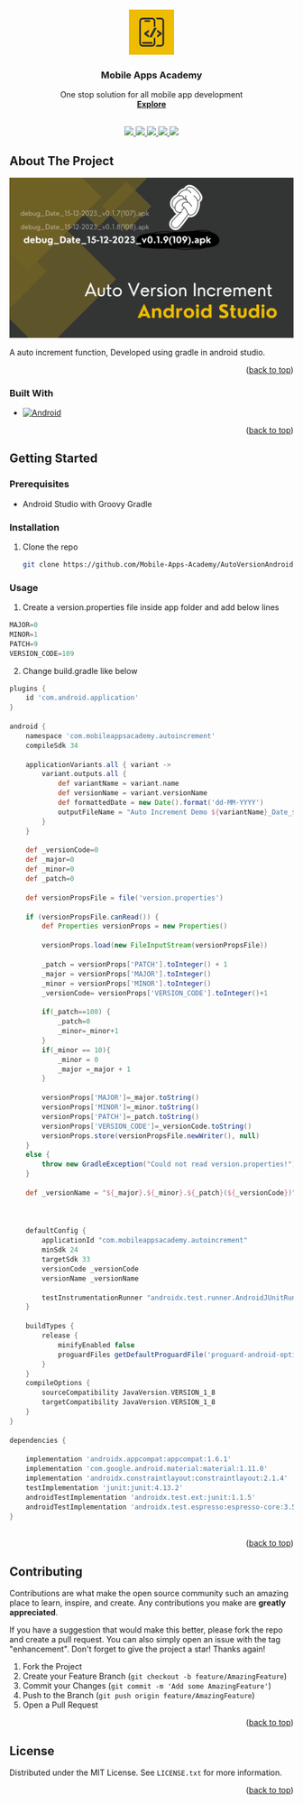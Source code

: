 
<a name="readme-top"></a>


<!-- PROJECT SHIELDS -->
<!--
*** I'm using markdown "reference style" links for readability.
*** Reference links are enclosed in brackets [ ] instead of parentheses ( ).
*** See the bottom of this document for the declaration of the reference variables
*** for contributors-url, forks-url, etc. This is an optional, concise syntax you may use.
*** https://www.markdownguide.org/basic-syntax/#reference-style-links
-->



<!-- PROJECT LOGO -->
<br />
<div align="center">
  <a href="https://www.youtube.com/@MobileAppsAcademy">
    <img src="images/logo.png" alt="Logo" width="80" height="80">
  </a>


  <h3 align="center">Mobile Apps Academy</h3>

  <p align="center">
    One stop solution for all mobile app development
    <br />
    <a href="https://www.youtube.com/@MobileAppsAcademy"><strong>Explore</strong></a>
    <br />
    <br />
  </p>
</div>

<p align="center">
  <a href="https://www.youtube.com/@MobileAppsAcademy">
    <img src="https://img.shields.io/badge/youtube-696969.svg?style=for-the-badge&logo=youtube&colorB=555">
  </a>

  <a href="https://github.com/Mobile-Apps-Academy/MobileAppsAcademyLicense/blob/main/LICENSE.txt">
    <img src="https://img.shields.io/github/license/othneildrew/Best-README-Template.svg?style=for-the-badge">
  </a>

  <a href="https://medium.com/@mobileappsacademy">
    <img src="https://img.shields.io/badge/medium-696969?style=for-the-badge&logo=medium&logoColor=white">
  </a>

  <a href="https://www.linkedin.com/company/mobile-apps-academy">
    <img src="https://img.shields.io/badge/linkedin-696969?style=for-the-badge&logo=linkedin&logoColor=white">
  </a>

  <a href="https://twitter.com/MobileAppsAcdmy">
    <img src="https://img.shields.io/badge/twitter-696969?style=for-the-badge&logo=twitter&logoColor=white">
  </a>
  
</p>

<!-- ABOUT THE PROJECT -->
## About The Project

[![Product Name Screen Shot][product-screenshot]](https://www.youtube.com/@MobileAppsAcademy?sub_confirmation=1)

A auto increment function, Developed using gradle in android studio.

<p align="right">(<a href="#readme-top">back to top</a>)</p>


### Built With

* [![Android][Android]][Android-url]

<p align="right">(<a href="#readme-top">back to top</a>)</p>


<!-- GETTING STARTED -->
## Getting Started


### Prerequisites

* Android Studio with Groovy Gradle

### Installation

1. Clone the repo
   ```sh
   git clone https://github.com/Mobile-Apps-Academy/AutoVersionAndroid.git
   ```
### Usage

1. Create a version.properties file inside app folder and add below lines

```gradle
MAJOR=0
MINOR=1
PATCH=9
VERSION_CODE=109
```

2. Change build.gradle like below

```gradle
plugins {
    id 'com.android.application'
}

android {
    namespace 'com.mobileappsacademy.autoincrement'
    compileSdk 34

    applicationVariants.all { variant ->
        variant.outputs.all {
            def variantName = variant.name
            def versionName = variant.versionName
            def formattedDate = new Date().format('dd-MM-YYYY')
            outputFileName = "Auto Increment Demo ${variantName}_Date_${formattedDate}_v${versionName}.apk"
        }
    }

    def _versionCode=0
    def _major=0
    def _minor=0
    def _patch=0

    def versionPropsFile = file('version.properties')

    if (versionPropsFile.canRead()) {
        def Properties versionProps = new Properties()

        versionProps.load(new FileInputStream(versionPropsFile))

        _patch = versionProps['PATCH'].toInteger() + 1
        _major = versionProps['MAJOR'].toInteger()
        _minor = versionProps['MINOR'].toInteger()
        _versionCode= versionProps['VERSION_CODE'].toInteger()+1

        if(_patch==100) {
            _patch=0
            _minor=_minor+1
        }
        if(_minor == 10){
            _minor = 0
            _major =_major + 1
        }

        versionProps['MAJOR']=_major.toString()
        versionProps['MINOR']=_minor.toString()
        versionProps['PATCH']=_patch.toString()
        versionProps['VERSION_CODE']=_versionCode.toString()
        versionProps.store(versionPropsFile.newWriter(), null)
    }
    else {
        throw new GradleException("Could not read version.properties!")
    }

    def _versionName = "${_major}.${_minor}.${_patch}(${_versionCode})"



    defaultConfig {
        applicationId "com.mobileappsacademy.autoincrement"
        minSdk 24
        targetSdk 33
        versionCode _versionCode
        versionName _versionName

        testInstrumentationRunner "androidx.test.runner.AndroidJUnitRunner"
    }

    buildTypes {
        release {
            minifyEnabled false
            proguardFiles getDefaultProguardFile('proguard-android-optimize.txt'), 'proguard-rules.pro'
        }
    }
    compileOptions {
        sourceCompatibility JavaVersion.VERSION_1_8
        targetCompatibility JavaVersion.VERSION_1_8
    }
}

dependencies {

    implementation 'androidx.appcompat:appcompat:1.6.1'
    implementation 'com.google.android.material:material:1.11.0'
    implementation 'androidx.constraintlayout:constraintlayout:2.1.4'
    testImplementation 'junit:junit:4.13.2'
    androidTestImplementation 'androidx.test.ext:junit:1.1.5'
    androidTestImplementation 'androidx.test.espresso:espresso-core:3.5.1'
}
 
```
<p align="right">(<a href="#readme-top">back to top</a>)</p>


<!-- CONTRIBUTING -->
## Contributing

Contributions are what make the open source community such an amazing place to learn, inspire, and create. Any contributions you make are **greatly appreciated**.

If you have a suggestion that would make this better, please fork the repo and create a pull request. You can also simply open an issue with the tag "enhancement".
Don't forget to give the project a star! Thanks again!

1. Fork the Project
2. Create your Feature Branch (`git checkout -b feature/AmazingFeature`)
3. Commit your Changes (`git commit -m 'Add some AmazingFeature'`)
4. Push to the Branch (`git push origin feature/AmazingFeature`)
5. Open a Pull Request

<p align="right">(<a href="#readme-top">back to top</a>)</p>



<!-- LICENSE -->
## License

Distributed under the MIT License. See `LICENSE.txt` for more information.

<p align="right">(<a href="#readme-top">back to top</a>)</p>

<!-- MARKDOWN LINKS & IMAGES -->
<!-- https://www.markdownguide.org/basic-syntax/#reference-style-links -->
[license-shield]: https://img.shields.io/github/license/othneildrew/Best-README-Template.svg?style=for-the-badge
[license-url]: https://github.com/Mobile-Apps-Academy/MobileAppsAcademyLicense/blob/main/LICENSE.txt

[youtube-shield]: https://img.shields.io/badge/youtube-808080.svg?style=for-the-badge&logo=youtube&colorB=555
[youtube-url]: https://www.youtube.com/@MobileAppsAcademy



[Android]: https://img.shields.io/badge/android-696969?style=for-the-badge&logo=android&logoColor=white
[Android-url]: https://developer.apple.com/xcode/android/

[Medium]: https://img.shields.io/badge/medium-696969?style=for-the-badge&logo=medium&logoColor=white
[Medium-url]: https://medium.com/@mobileappsacademy

[LinkedIn]: https://img.shields.io/badge/linkedin-696969?style=for-the-badge&logo=linkedin&logoColor=white
[LinkedIn-url]: https://www.linkedin.com/company/mobile-apps-academy

[Twitter]: https://img.shields.io/badge/twitter-696969?style=for-the-badge&logo=twitter&logoColor=white
[Twitter-url]: https://twitter.com/MobileAppsAcdmy

[product-screenshot]: images/screenshot.png
